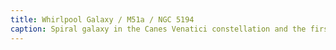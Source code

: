 ```yaml
---
title: Whirlpool Galaxy / M51a / NGC 5194
caption: Spiral galaxy in the Canes Venatici constellation and the first galaxy to be classified as a spiral galaxy. Distance 31 million LY / 9.5 Mpc. Captured: 2025-07-03
---
```

